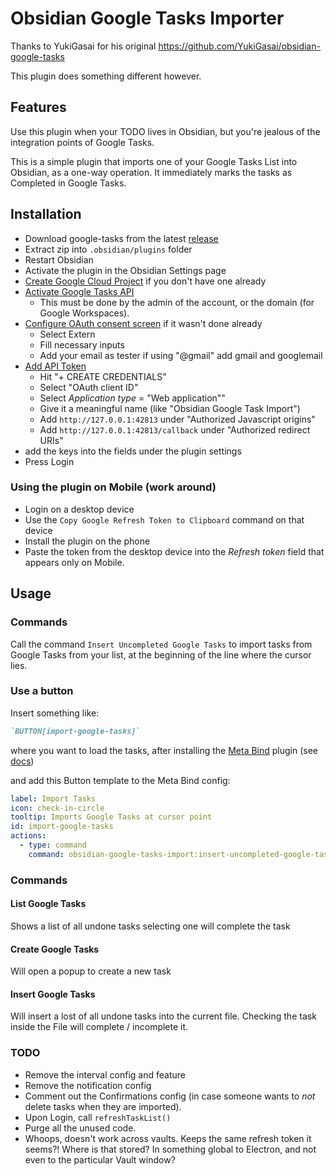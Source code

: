# Obsidian Google Tasks Importer

Thanks to YukiGasai for his original https://github.com/YukiGasai/obsidian-google-tasks

This plugin does something different however.

## Features

Use this plugin when your TODO lives in Obsidian, but you're jealous of the integration points of Google Tasks.

This is a simple plugin that imports one of your Google Tasks List into Obsidian, as a one-way operation.
It immediately marks the tasks as Completed in Google Tasks.

## Installation

- Download google-tasks from the latest [release](https://github.com/abourget/obsidian-google-tasks-import/releases/)
- Extract zip into `.obsidian/plugins` folder
- Restart Obsidian
- Activate the plugin in the Obsidian Settings page
- [Create Google Cloud Project](https://console.cloud.google.com/projectcreate?) if you don't have one already
- [Activate Google Tasks API](https://console.cloud.google.com/marketplace/product/google/tasks.googleapis.com?q=search&referrer=search&project=iron-core-327018)
  - This must be done by the admin of the account, or the domain (for Google Workspaces).
- [Configure OAuth consent screen](https://console.cloud.google.com/apis/credentials/consent?) if it wasn't done already
  - Select Extern
  - Fill necessary inputs
  - Add your email as tester if using "@gmail" add gmail and googlemail
- [Add API Token](https://console.cloud.google.com/apis/credentials)
  - Hit "+ CREATE CREDENTIALS"
  - Select "OAuth client ID"
  - Select _Application type_ = "Web application""
  - Give it a meaningful name (like "Obsidian Google Task Import")
  - Add `http://127.0.0.1:42813` under "Authorized Javascript origins"
  - Add `http://127.0.0.1:42813/callback` under "Authorized redirect URIs"
- add the keys into the fields under the plugin settings
- Press Login

### Using the plugin on Mobile (work around)

- Login on a desktop device
- Use the `Copy Google Refresh Token to Clipboard` command on that device
- Install the plugin on the phone
- Paste the token from the desktop device into the _Refresh token_ field that appears only on Mobile.

## Usage

### Commands

Call the command `Insert Uncompleted Google Tasks` to import tasks from Google Tasks from your list, at the beginning of the line where the cursor lies.

### Use a button

Insert something like:

```markdown
`BUTTON[import-google-tasks]`
```

where you want to load the tasks, after installing the [Meta Bind](https://obsidian.md/plugins?id=obsidian-meta-bind-plugin) plugin (see [docs](https://www.moritzjung.dev/obsidian-meta-bind-plugin-docs/guides/buttons/))

and add this Button template to the Meta Bind config:

```yaml
label: Import Tasks
icon: check-in-circle
tooltip: Imports Google Tasks at cursor point
id: import-google-tasks
actions:
  - type: command
    command: obsidian-google-tasks-import:insert-uncompleted-google-tasks
```

### Commands

#### List Google Tasks

Shows a list of all undone tasks selecting one will complete the task

#### Create Google Tasks

Will open a popup to create a new task

#### Insert Google Tasks

Will insert a lost of all undone tasks into the current file. Checking the task inside the File will complete / incomplete it.

### TODO

- Remove the interval config and feature
- Remove the notification config
- Comment out the Confirmations config (in case someone wants to _not_ delete tasks when they are imported).
- Upon Login, call `refreshTaskList()`
- Purge all the unused code.
- Whoops, doesn't work across vaults. Keeps the same refresh token it seems?! Where is that stored? In something global to Electron, and not even to the particular Vault window?